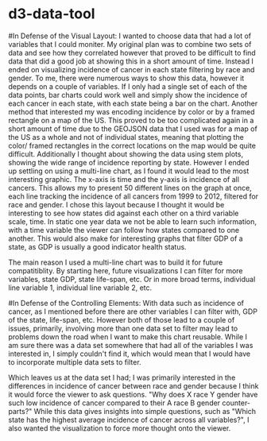 # d3-data-tool

#In Defense of the Visual Layout:
  I wanted to choose data that had a lot of variables that I could moniter. My original plan was to combine two sets of data and see how they correlated however that proved to be difficult to find data that did a good job at showing this in a short amount of time. Instead I ended on visualizing incidence of cancer in each state filtering by race and gender. To me, there were numerous ways to show this data, however it depends on a couple of variables. If I only had a single set of each of the data points, bar charts could work well and simply show the incidence of each cancer in each state, with each state being a bar on the chart. Another method that interested my was encoding incidence by color or by a framed rectangle on a map of the US. This proved to be too complicated again in a short amount of time due to the GEOJSON data that I used was for a map of the US as a whole and not of individual states, meaning that plotting the color/ framed rectangles in the correct locations on the map would be quite difficult. Additionally I thought about showing the data using stem plots, showing the wide range of incidence reporting by state. However I ended up settling on using a multi-line chart, as I found it would lead to the most interesting graphic. The x-axis is time and the y-axis is incidence of all cancers. This allows my to present 50 different lines on the graph at once, each line tracking the incidence of all cancers from 1999 to 2012, filtered for race and gender. I chose this layout because I thought it would be interesting to see how states did against each other on a third variable scale, time. In static one year data we not be able to learn such information, with a time variable the viewer can follow how states compared to one another. This would also make for interesting graphs that filter GDP of a state, as GDP is usually a good indicator health status.
  
  The main reason I used a multi-line chart was to build it for future compatitiblity. By starting here, future visualizations I can filter for more variables, state GDP, state life-span, etc. Or in more broad terms, individual line variable 1, individual line variable 2, etc.
  
#In Defense of the Controlling Elements:
  With data such as incidence of cancer, as I mentioned before there are other variables I can filter with, GDP of the state, life-span, etc. However both of those lead to a couple of issues, primarily, involving more than one data set to filter may lead to problems down the road when I want to make this chart reusable. While I am sure there was a data set somewhere that had all of the variables I was interested in, I simply couldn't find it, which would mean that I would have to incorporate multiple data sets to filter.
  
  Which leaves us at the data set I had; I was primarily interested in the differences in incidence of cancer between race and gender because I think it would force the viewer to ask questions. "Why does X race Y gender have such low incidence of cancer compared to their A race B gender counter-parts?" While this data gives insights into simple questions, such as "Which state has the highest average incidence of cancer across all variables?", I also wanted the visualization to force more thought onto the viewer.
